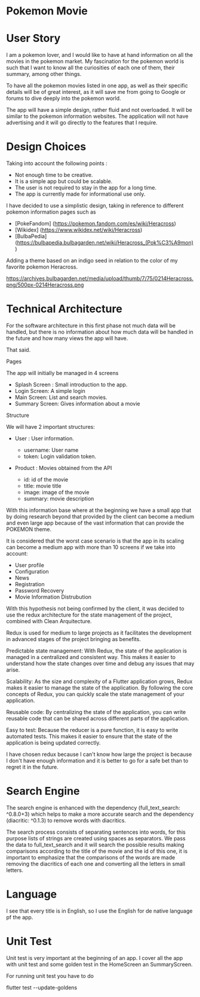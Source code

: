 # Pokemon Movie

# User Story

I am a pokemon lover, and I would like to have at hand information on all the movies in the pokemon market. My fascination for the pokemon world is such that I want to know all the curiosities of each one of them, their summary, among other things.

To have all the pokemon movies listed in one app, as well as their specific details will be of great interest, as it will save me from going to Google or forums to dive deeply into the pokemon world.

The app will have a simple design, rather fluid and not overloaded. It will be similar to the pokemon information websites. The application will not have advertising and it will go directly to the features that I require.

# Design Choices 

Taking into account the following points :

- Not enough time to be creative.
- It is a simple app but could be scalable.
- The user is not required to stay in the app for a long time.
- The app is currently made for informational use only.

I have decided to use a simplistic design, taking in reference to different pokemon information pages such as

- [PokeFandom] (https://pokemon.fandom.com/es/wiki/Heracross)
- [Wikidex] (https://www.wikidex.net/wiki/Heracross)
- [BulbaPedia] (https://bulbapedia.bulbagarden.net/wiki/Heracross_(Pok%C3%A9mon))

Adding a theme based on an indigo seed in relation to the color of my favorite pokemon Heracross.

https://archives.bulbagarden.net/media/upload/thumb/7/75/0214Heracross.png/500px-0214Heracross.png

# Technical Architecture

For the software architecture in this first phase not much data will be handled, but there is no information about how much data will be handled in the future and how many views the app will have.

That said.

Pages

The app will initially be managed in 4 screens

- Splash Screen : Small introduction to the app.
- Login Screen: A simple login
- Main Screen: List and search movies.
- Summary Screen: Gives information about a movie

Structure

We will have 2 important structures:

- User : User information.

  * username: User name
  * token: Login validation token.

- Product : Movies obtained from the API

  * id: id of the movie
  * title: movie title
  * image: image of the movie
  * summary: movie description

With this information base where at the beginning we have a small app that by doing research beyond that provided by the client can become a medium and even large app because of the vast information that can provide the POKEMON theme.

It is considered that the worst case scenario is that the app in its scaling can become a medium app with more than 10 screens if we take into account:

- User profile
- Configuration
- News
- Registration
- Password Recovery
- Movie Information Distrubution

With this hypothesis not being confirmed by the client, it was decided to use the redux architecture for the state management of the project, combined with Clean Arquitecture.

Redux is used for medium to large projects as it facilitates the development in advanced stages of the project bringing as benefits.

Predictable state management: With Redux, the state of the application is managed in a centralized and consistent way. This makes it easier to understand how the state changes over time and debug any issues that may arise.

Scalability: As the size and complexity of a Flutter application grows, Redux makes it easier to manage the state of the application. By following the core concepts of Redux, you can quickly scale the state management of your application.

Reusable code: By centralizing the state of the application, you can write reusable code that can be shared across different parts of the application.

Easy to test: Because the reducer is a pure function, it is easy to write automated tests. This makes it easier to ensure that the state of the application is being updated correctly.

I have chosen redux because I can't know how large the project is because I don't have enough information and it is better to go for a safe bet than to regret it in the future.

# Search Engine

The search engine is enhanced with the dependency (full_text_search: ^0.8.0+3) which helps to make a more accurate search and the dependency (diacritic: ^0.1.3) to remove words with diacritics.

The search process consists of separating sentences into words, for this purpose lists of strings are created using spaces as separators. We pass the data to full_text_search and it will search the possible results making comparisons according to the title of the movie and the id of this one, it is important to emphasize that the comparisons of the words are made removing the diacritics of each one and converting all the letters in small letters.

# Language

I see that every title is in English, so I use the English for de native language pf the app.


# Unit Test 

Unit test is very important at the beginning of an app. I cover all the app with unit test and some golden test in the HomeScreen an SummaryScreen.

For running unit test you have to do

flutter test --update-goldens